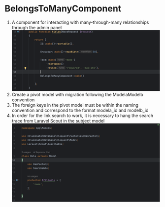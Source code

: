 # BelongsToManyComponent

1. A component for interacting with many-through-many relationships through the admin panel
![Image 1](https://github.com/w0pro/BelongsToManyComponent/blob/c23c82cf9019779d788d1fefcb6025b0059a3bec/%D0%A1%D0%BD%D0%B8%D0%BC%D0%BE%D0%BA%20%D1%8D%D0%BA%D1%80%D0%B0%D0%BD%D0%B0%202024-09-23%20%D0%B2%2011.52.38.png)
2. Create a pivot model with migration following the ModelaModelb convention
3. The foreign keys in the pivot model must be within the naming convention and correspond to the format modela_id and modelb_id
4. In order for the link search to work, it is necessary to hang the search trace from Laravel Scout in the subject model
![Image 2](https://github.com/w0pro/BelongsToManyComponent/blob/c23c82cf9019779d788d1fefcb6025b0059a3bec/%D0%A1%D0%BD%D0%B8%D0%BC%D0%BE%D0%BA%20%D1%8D%D0%BA%D1%80%D0%B0%D0%BD%D0%B0%202024-09-23%20%D0%B2%2011.59.32.png)
